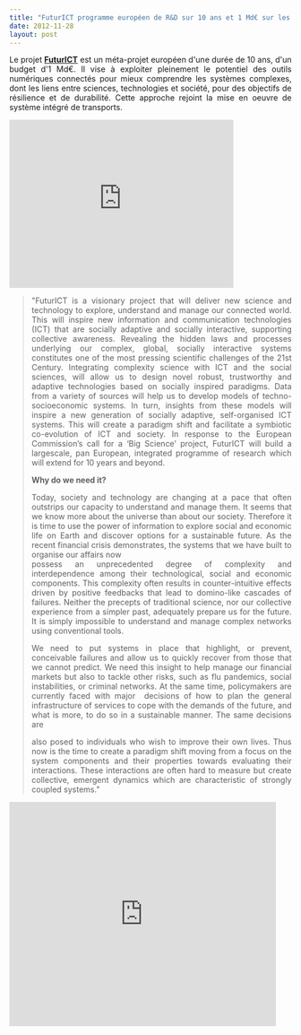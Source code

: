 ```yaml
---
title: "FuturICT programme européen de R&D sur 10 ans et 1 Md€ sur les systèmes complexes"
date: 2012-11-28
layout: post
---
```


<p style="text-align: justify;">Le projet <strong><a href="http://www.futurict.eu/the-project" target="_blank">FuturICT</a></strong> est un méta-projet européen d'une durée de 10 ans, d'un budget d'1 Md€. Il vise à exploiter pleinement le potentiel des outils numériques connectés pour mieux comprendre les systèmes complexes, dont les liens entre sciences, technologies et société, pour des objectifs de résilience et de durabilité. Cette approche rejoint la mise en oeuvre de système intégré de transports.</p> <p> <iframe width="400" frameborder="0" src="http://player.vimeo.com/video/29779008?autoplay=0" height="300"></iframe> </p>   <!--more-->  <blockquote> <p style="text-align: justify;">"FuturICT is a visionary project that will deliver new science and technology to explore, understand and manage our connected world. This will inspire new information and communication technologies (ICT) that are socially adaptive and socially interactive, supporting collective awareness. Revealing the hidden laws and processes underlying our complex, global, socially interactive systems constitutes one of the most pressing scientific challenges of the 21st Century. Integrating complexity science with ICT and the social sciences, will allow us to design novel robust, trustworthy and adaptive technologies based on socially inspired paradigms. Data from a variety of sources will help us to develop models of techno-socioeconomic systems. In turn, insights from these models will inspire a new generation of socially adaptive, self-organised ICT systems. This will create a paradigm shift and facilitate a symbiotic co-evolution of ICT and society. In response to the European Commission’s call for a ‘Big Science’ project, FuturICT will build a largescale, pan European, integrated programme of research which will extend for 10 years and beyond.</p> <p style="text-align: justify;"><strong>Why do we need it?</strong></p> <p style="text-align: justify;">Today, society and technology are changing at a pace that often outstrips our capacity to understand and manage them. It seems that we know more about the universe than about our society. Therefore it is time to use the power of information to explore social and economic life on Earth and discover options for a sustainable future. As the recent financial crisis demonstrates, the systems that we have built to organise our affairs now<br />possess an unprecedented degree of complexity and interdependence among their technological, social and economic components. This complexity often results in counter-intuitive effects driven by positive feedbacks that lead to domino-like cascades of failures. Neither the precepts of traditional science, nor our collective experience from a simpler past, adequately prepare us for the future. It is simply impossible to understand and manage complex networks using conventional tools.</p> <p style="text-align: justify;">We need to put systems in place that highlight, or prevent, conceivable failures and allow us to quickly recover from those that we cannot predict. We need this insight to help manage our financial markets but also to tackle other risks, such as flu pandemics, social instabilities, or criminal networks. At the same time, policymakers are currently faced with major  decisions of how to plan the general infrastructure of services to cope with the demands of the future, and what is more, to do so in a sustainable manner. The same decisions are</p> <p style="text-align: justify;">also posed to individuals who wish to improve their own lives. Thus now is the time to create a paradigm shift moving from a focus on the system components and their properties towards evaluating their interactions. These interactions are often hard to measure but create collective, emergent dynamics which are characteristic of strongly coupled systems."</p> </blockquote> <iframe scrolling="no" marginwidth="0" width="476" frameborder="0" src="http://www.slideshare.net/slideshow/embed_code/15387244" marginheight="0" height="400"></iframe>